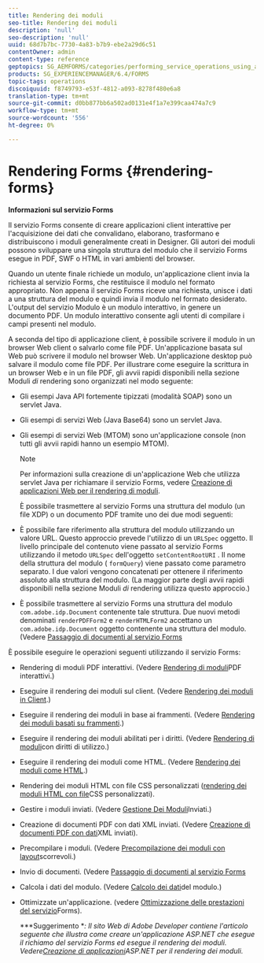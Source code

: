 ```yaml
---
title: Rendering dei moduli
seo-title: Rendering dei moduli
description: 'null'
seo-description: 'null'
uuid: 68d7b7bc-7730-4a83-b7b9-ebe2a29d6c51
contentOwner: admin
content-type: reference
geptopics: SG_AEMFORMS/categories/performing_service_operations_using_apis
products: SG_EXPERIENCEMANAGER/6.4/FORMS
topic-tags: operations
discoiquuid: f8749793-e53f-4812-a093-8278f480e6a8
translation-type: tm+mt
source-git-commit: d0bb877bb6a502ad0131e4f1a7e399caa474a7c9
workflow-type: tm+mt
source-wordcount: '556'
ht-degree: 0%

---
```



# Rendering Forms {#rendering-forms}

**Informazioni sul servizio Forms**

Il servizio Forms consente di creare applicazioni client interattive per l&#39;acquisizione dei dati che convalidano, elaborano, trasformano e distribuiscono i moduli generalmente creati in Designer. Gli autori dei moduli possono sviluppare una singola struttura del modulo che il servizio Forms esegue in PDF, SWF o HTML in vari ambienti del browser.

Quando un utente finale richiede un modulo, un&#39;applicazione client invia la richiesta al servizio Forms, che restituisce il modulo nel formato appropriato. Non appena il servizio Forms riceve una richiesta, unisce i dati a una struttura del modulo e quindi invia il modulo nel formato desiderato. L&#39;output del servizio Modulo è un modulo interattivo, in genere un documento PDF. Un modulo interattivo consente agli utenti di compilare i campi presenti nel modulo.

A seconda del tipo di applicazione client, è possibile scrivere il modulo in un browser Web client o salvarlo come file PDF. Un&#39;applicazione basata sul Web può scrivere il modulo nel browser Web. Un&#39;applicazione desktop può salvare il modulo come file PDF. Per illustrare come eseguire la scrittura in un browser Web e in un file PDF, gli avvii rapidi disponibili nella sezione Moduli *di* rendering sono organizzati nel modo seguente:

* Gli esempi Java API fortemente tipizzati (modalità SOAP) sono un servlet Java.
* Gli esempi di servizi Web (Java Base64) sono un servlet Java.
* Gli esempi di servizi Web (MTOM) sono un&#39;applicazione console (non tutti gli avvii rapidi hanno un esempio MTOM).

   >[!NOTE]
   >
   >Per informazioni sulla creazione di un&#39;applicazione Web che utilizza servlet Java per richiamare il servizio Forms, vedere [Creazione di applicazioni Web per il rendering di moduli](/help/forms/developing/creating-web-applications-renders-forms.md).

   È possibile trasmettere al servizio Forms una struttura del modulo (un file XDP) o un documento PDF tramite uno dei due modi seguenti:

* È possibile fare riferimento alla struttura del modulo utilizzando un valore URL. Questo approccio prevede l&#39;utilizzo di un `URLSpec` oggetto. Il livello principale del contenuto viene passato al servizio Forms utilizzando il metodo `URLSpec` dell&#39;oggetto `setContentRootURI` . Il nome della struttura del modulo ( `formQuery`) viene passato come parametro separato. I due valori vengono concatenati per ottenere il riferimento assoluto alla struttura del modulo. (La maggior parte degli avvii rapidi disponibili nella sezione Moduli *di* rendering utilizza questo approccio.)
* È possibile trasmettere al servizio Forms una struttura del modulo `com.adobe.idp.Document` contenente tale struttura. Due nuovi metodi denominati `renderPDFForm2` e `renderHTMLForm2` accettano un `com.adobe.idp.Document` oggetto contenente una struttura del modulo. (Vedere [Passaggio di documenti al servizio Forms](/help/forms/developing/passing-documents-forms-service.md)

È possibile eseguire le operazioni seguenti utilizzando il servizio Forms:

* Rendering di moduli PDF interattivi. (Vedere [Rendering di moduli](/help/forms/developing/rendering-interactive-pdf-forms.md)PDF interattivi.)
* Eseguire il rendering dei moduli sul client. (Vedere [Rendering dei moduli in Client](/help/forms/developing/rendering-forms-client.md).)
* Eseguire il rendering dei moduli in base ai frammenti. (Vedere [Rendering dei moduli basati su frammenti](/help/forms/developing/rendering-forms-based-fragments.md).)
* Eseguire il rendering dei moduli abilitati per i diritti. (Vedere [Rendering di moduli](/help/forms/developing/rendering-rights-enabled-forms.md)con diritti di utilizzo.)
* Eseguire il rendering dei moduli come HTML. (Vedere [Rendering dei moduli come HTML](/help/forms/developing/rendering-forms-html.md).)
* Rendering dei moduli HTML con file CSS personalizzati ([rendering dei moduli HTML con file](/help/forms/developing/rendering-html-forms-using-custom.md)CSS personalizzati).
* Gestire i moduli inviati. (Vedere [Gestione Dei Moduli](/help/forms/developing/handling-submitted-forms.md)Inviati.)
* Creazione di documenti PDF con dati XML inviati. (Vedere [Creazione di documenti PDF con dati](/help/forms/developing/creating-pdf-documents-submitted-xml.md)XML inviati).
* Precompilare i moduli. (Vedere [Precompilazione dei moduli con layout](/help/forms/developing/prepopulating-forms-flowable-layouts.md)scorrevoli.)
* Invio di documenti. (Vedere [Passaggio di documenti al servizio Forms](/help/forms/developing/passing-documents-forms-service.md)
* Calcola i dati del modulo. (Vedere [Calcolo dei dati](/help/forms/developing/calculating-form-data.md)del modulo.)
* Ottimizzate un&#39;applicazione. (vedere [Ottimizzazione delle prestazioni del servizio](/help/forms/developing/optimizing-performance-forms-service.md)Forms).

   ***Suggerimento **: Il sito Web di Adobe Developer contiene l&#39;articolo seguente che illustra come creare un&#39;applicazione ASP.NET che esegue il richiamo del servizio Forms ed esegue il rendering dei moduli. Vedere[Creazione di applicazioni](https://www.adobe.com/devnet/livecycle/articles/asp_net.html)ASP.NET per il rendering dei moduli.*

